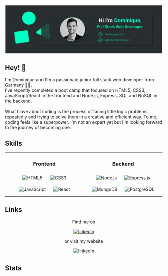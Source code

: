 <img src="/img/frame.png" alt="Cover with details about author">

## Hey! 👋

<div>
  I'm Dominique and I'm a passionate junior full stack web developer from Germany 👨‍💻. <br>
  I've recently completed a boot camp that focused on HTML5, CSS3, JavaScript/React in the frontend and Node.js, Express, SQL and NoSQL in the    backend. 
  <br>
  <br>
  What I love about coding is the process of facing little logic problems repeatedly and trying to solve them in a creative and efficient way.   To me, coding feels like a superpower. I'm not an expert yet but I'm looking forward to the journey of becoming one.
</div>  

## Skills

<table align="center" width="70%"><tr><td valign="top" width="30%">
  <h3 align="center">Frontend</h3> 
  <div align="center">  
    <img style="margin: 10px" src="https://profilinator.rishav.dev/skills-assets/html5-original-wordmark.svg" alt="HTML5" height="50" />  
    <img style="margin: 10px" src="https://profilinator.rishav.dev/skills-assets/css3-original-wordmark.svg" alt="CSS3" height="50" />  
    <img style="margin: 10px" src="https://profilinator.rishav.dev/skills-assets/javascript-original.svg" alt="JavaScript" height="50" />  
    <img style="margin: 10px" src="https://profilinator.rishav.dev/skills-assets/react-original-wordmark.svg" alt="React" height="50" />  
  </div>
</td><td valign="top" width="30%">
  <h3 align="center">Backend</h3>
  <div align="center">  
    <img style="margin: 10px" src="https://profilinator.rishav.dev/skills-assets/nodejs-original-wordmark.svg" alt="Node.js" height="50" /> 
    <img style="margin: 10px" src="https://profilinator.rishav.dev/skills-assets/express-original-wordmark.svg" alt="Express.js" height="50" /> 
    <img style="margin: 10px" src="https://profilinator.rishav.dev/skills-assets/mongodb-original-wordmark.svg" alt="MongoDB" height="50" />  
    <img style="margin: 10px" src="https://profilinator.rishav.dev/skills-assets/postgresql-original-wordmark.svg" alt="PostgreSQL" height="50"     /> 
  </div>
</td></tr></table>  

## Links

<div align="center">
  <p>Find me on </p>
  <a href="https://linkedin.com/in/dev-dominique-burger" target="_blank">
    <img src=https://img.shields.io/badge/linkedin-%231E77B5.svg?&style=for-the-badge&logo=linkedin&logoColor=white alt=linkedin style="margin-     bottom: 5px;" />
  </a>
 <br>
 <p> or visit my website </p> 
  <a href="https://dev-burger.com" target="_blank">
    <img src=https://img.shields.io/badge/Website-46a2f1.svg?&style=for-the-badge&logo=Google-Chrome&logoColor=white&link=https://dev-burger.com   alt=linkedin style="margin-bottom: 5px;" />
  </a>
  </div>

## Stats


